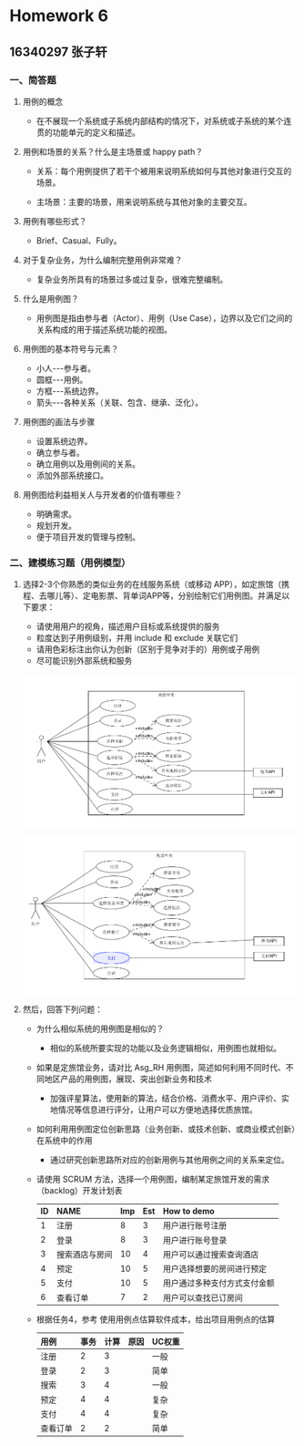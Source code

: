 # Homework 6
## 16340297 张子轩
### 一、简答题

1. 用例的概念

    + 在不展现一个系统或子系统内部结构的情况下，对系统或子系统的某个连贯的功能单元的定义和描述。

2. 用例和场景的关系？什么是主场景或 happy path？

    + 关系：每个用例提供了若干个被用来说明系统如何与其他对象进行交互的场景。

    + 主场景：主要的场景，用来说明系统与其他对象的主要交互。

3. 用例有哪些形式？

    + Brief、Casual、Fully。

4. 对于复杂业务，为什么编制完整用例非常难？

    + 复杂业务所具有的场景过多或过复杂，很难完整编制。

5. 什么是用例图？

    + 用例图是指由参与者（Actor）、用例（Use Case），边界以及它们之间的关系构成的用于描述系统功能的视图。

6. 用例图的基本符号与元素？

    + 小人---参与者。
    + 圆框---用例。
    + 方框---系统边界。
    + 箭头---各种关系（关联、包含、继承、泛化）。

7. 用例图的画法与步骤

    + 设置系统边界。
    + 确立参与者。
    + 确立用例以及用例间的关系。
    + 添加外部系统接口。

8. 用例图给利益相关人与开发者的价值有哪些？

    + 明确需求。
    + 规划开发。
    + 便于项目开发的管理与控制。

### 二、建模练习题（用例模型）

1. 选择2-3个你熟悉的类似业务的在线服务系统（或移动 APP），如定旅馆（携程、去哪儿等）、定电影票、背单词APP等，分别绘制它们用例图。并满足以下要求：

    + 请使用用户的视角，描述用户目标或系统提供的服务
    + 粒度达到子用例级别，并用 include 和 exclude 关联它们
    + 请用色彩标注出你认为创新（区别于竞争对手的）用例或子用例
    + 尽可能识别外部系统和服务

    ![](截图/3.png)

    ![](截图/4.png)

2. 然后，回答下列问题：
    + 为什么相似系统的用例图是相似的？

        - 相似的系统所要实现的功能以及业务逻辑相似，用例图也就相似。

    + 如果是定旅馆业务，请对比 Asg_RH 用例图，简述如何利用不同时代、不同地区产品的用例图，展现、突出创新业务和技术

        - 加强评星算法，使用新的算法，结合价格、消费水平、用户评价、实地情况等信息进行评分，让用户可以方便地选择优质旅馆。

    + 如何利用用例图定位创新思路（业务创新、或技术创新、或商业模式创新）在系统中的作用

        - 通过研究创新思路所对应的创新用例与其他用例之间的关系来定位。

    + 请使用 SCRUM 方法，选择一个用例图，编制某定旅馆开发的需求（backlog）开发计划表

        ID | NAME |  Imp | Est | How to demo  
        -|-|-|-|-
        1 | 注册 | 8 | 3 | 用户进行账号注册
        2 | 登录 | 8 | 3 | 用户进行账号登录
        3 | 搜索酒店与房间 | 10 | 4 | 用户可以通过搜索查询酒店
        4 | 预定 | 10 | 5 | 用户选择想要的房间进行预定
        5 | 支付 | 10 | 5 | 用户通过多种支付方式支付金额
        6 | 查看订单 | 7 | 2 | 用户可以查找已订房间

    + 根据任务4，参考 使用用例点估算软件成本，给出项目用例点的估算

        用例 | 事务 |  计算 | 原因 | UC权重  
        -|-|-|-|-
        注册 | 2 | 3 |  | 一般
        登录 | 2 | 3 |  | 简单
        搜索 | 3 | 4 |  | 一般
        预定 | 4 | 4 |  | 复杂
        支付 | 4 | 4 |  | 复杂
        查看订单 | 2 | 2 |  | 简单



